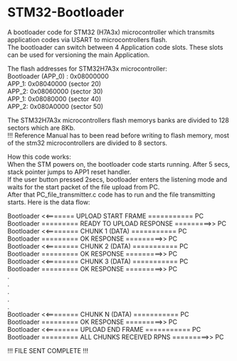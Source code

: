 # STM32-Bootloader
A bootloader code for STM32 (H7A3x) microcontroller which transmits application codes via USART to microcontrollers flash.  
The bootloader can switch between 4 Application code slots. These slots can be used for versioning the main Application.  

The flash addresses for STM32H7A3x microcontroller:  
Bootloader (APP_0) : 0x08000000  
APP_1:  0x08040000  (sector 20)  
APP_2:  0x08060000  (sector 30)  
APP_1:  0x08080000  (sector 40)  
APP_2:  0x080A0000  (sector 50)  

The STM32H7A3x microcontrollers flash memorys banks are divided to 128 sectors which are 8Kb.   
!!! Reference Manual has to been read before writing to flash memory, most of the stm32 microcontrollers are divided to 8 sectors.  

How this code works:  
When the STM powers on, the bootloader code starts running. After 5 secs, stack pointer jumps to APP1 reset handler.    
If the user button pressed 2secs, bootloader enters the listening mode and waits for the start packet of the file upload from PC.  
After that PC_file_transmitter.c code has to run and the file transmitting starts. Here is the data flow:  

Bootloader <<=======    UPLOAD START FRAME    =========== PC  
Bootloader ========= READY TO UPLOAD RESPONSE =========>> PC  
Bootloader <<========      CHUNK 1 (DATA)     =========== PC  
Bootloader =========        OK RESPONSE       =========>> PC  
Bootloader <<========      CHUNK 2 (DATA)     =========== PC  
Bootloader =========        OK RESPONSE       =========>> PC  
Bootloader <<========      CHUNK 3 (DATA)     =========== PC  
Bootloader =========        OK RESPONSE       =========>> PC  
                                 .  
                                 .  
                                 .  
                                 .  
                                 .  
Bootloader <<========      CHUNK N (DATA)     =========== PC  
Bootloader =========        OK RESPONSE       =========>> PC  
Bootloader <<========     UPLOAD END FRAME    =========== PC  
Bootloader ========= ALL CHUNKS RECEIVED RPNS =========>> PC  

!!! FILE SENT COMPLETE !!!

